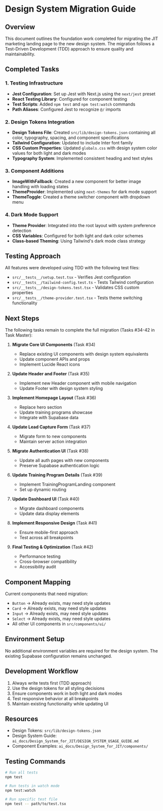 # Design System Migration Guide

## Overview

This document outlines the foundation work completed for migrating the JIT marketing landing page to the new design system. The migration follows a Test-Driven Development (TDD) approach to ensure quality and maintainability.

## Completed Tasks

### 1. Testing Infrastructure
- **Jest Configuration**: Set up Jest with Next.js using the `next/jest` preset
- **React Testing Library**: Configured for component testing
- **Test Scripts**: Added `npm test` and `npm test:watch` commands
- **Path Aliases**: Configured Jest to recognize `@/` imports

### 2. Design Tokens Integration
- **Design Tokens File**: Created `src/lib/design-tokens.json` containing all color, typography, spacing, and component specifications
- **Tailwind Configuration**: Updated to include Inter font family
- **CSS Custom Properties**: Updated `globals.css` with design system color values for both light and dark modes
- **Typography System**: Implemented consistent heading and text styles

### 3. Component Additions
- **ImageWithFallback**: Created a new component for better image handling with loading states
- **ThemeProvider**: Implemented using `next-themes` for dark mode support
- **ThemeToggle**: Created a theme switcher component with dropdown menu

### 4. Dark Mode Support
- **Theme Provider**: Integrated into the root layout with system preference detection
- **CSS Variables**: Configured for both light and dark color schemes
- **Class-based Theming**: Using Tailwind's dark mode class strategy

## Testing Approach

All features were developed using TDD with the following test files:
- `src/__tests__/setup.test.tsx` - Verifies Jest configuration
- `src/__tests__/tailwind-config.test.ts` - Tests Tailwind configuration
- `src/__tests__/design-tokens.test.tsx` - Validates CSS custom properties
- `src/__tests__/theme-provider.test.tsx` - Tests theme switching functionality

## Next Steps

The following tasks remain to complete the full migration (Tasks #34-42 in Task Master):

1. **Migrate Core UI Components** (Task #34)
   - Replace existing UI components with design system equivalents
   - Update component APIs and props
   - Implement Lucide React icons

2. **Update Header and Footer** (Task #35)
   - Implement new Header component with mobile navigation
   - Update Footer with design system styling

3. **Implement Homepage Layout** (Task #36)
   - Replace hero section
   - Update training programs showcase
   - Integrate with Supabase data

4. **Update Lead Capture Form** (Task #37)
   - Migrate form to new components
   - Maintain server action integration

5. **Migrate Authentication UI** (Task #38)
   - Update all auth pages with new components
   - Preserve Supabase authentication logic

6. **Update Training Program Details** (Task #39)
   - Implement TrainingProgramLanding component
   - Set up dynamic routing

7. **Update Dashboard UI** (Task #40)
   - Migrate dashboard components
   - Update data display elements

8. **Implement Responsive Design** (Task #41)
   - Ensure mobile-first approach
   - Test across all breakpoints

9. **Final Testing & Optimization** (Task #42)
   - Performance testing
   - Cross-browser compatibility
   - Accessibility audit

## Component Mapping

Current components that need migration:
- `Button` → Already exists, may need style updates
- `Card` → Already exists, may need style updates
- `Input` → Already exists, may need style updates
- `Select` → Already exists, may need style updates
- All other UI components in `src/components/ui/`

## Environment Setup

No additional environment variables are required for the design system. The existing Supabase configuration remains unchanged.

## Development Workflow

1. Always write tests first (TDD approach)
2. Use the design tokens for all styling decisions
3. Ensure components work in both light and dark modes
4. Test responsive behavior at all breakpoints
5. Maintain existing functionality while updating UI

## Resources

- Design Tokens: `src/lib/design-tokens.json`
- Design System Guide: `ai_docs/Design_System_for_JIT/DESIGN_SYSTEM_USAGE_GUIDE.md`
- Component Examples: `ai_docs/Design_System_for_JIT/components/`

## Testing Commands

```bash
# Run all tests
npm test

# Run tests in watch mode
npm test:watch

# Run specific test file
npm test -- path/to/test.tsx
```